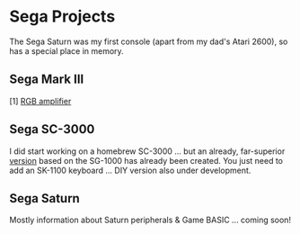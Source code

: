 # Sega Projects
The Sega Saturn was my first console (apart from my dad's Atari 2600), so has a special place in memory.<br>

## Sega Mark III
[1] [RGB amplifier](https://github.com/0ddjob/SEGA/tree/main/Mark_III/RGB_Amp)<br>

## Sega SC-3000
I did start working on a homebrew SC-3000 ... but an already, far-superior [version](https://github.com/barbeque/sg1000) based on the SG-1000 has already been created.  You just need to add an SK-1100 keyboard ... DIY version also under development.<br>

## Sega Saturn
Mostly information about Saturn peripherals & Game BASIC ... coming soon!<br>
